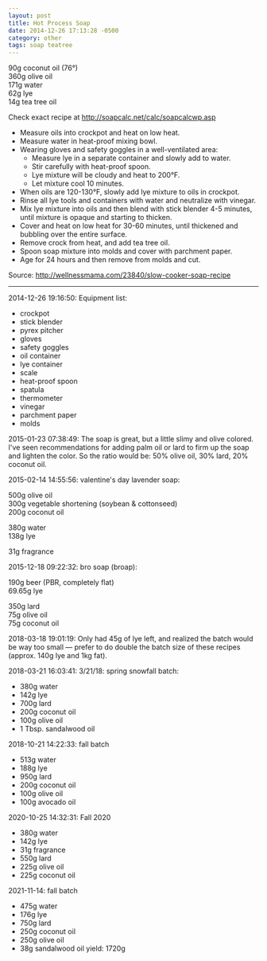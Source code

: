 ```yaml
---
layout: post
title: Hot Process Soap
date: 2014-12-26 17:13:28 -0500
category: other
tags: soap teatree
---
```

90g coconut oil (76°)  
360g olive oil  
171g water  
62g lye  
14g tea tree oil
  

Check exact recipe at http://soapcalc.net/calc/soapcalcwp.asp

* Measure oils into crockpot and heat on low heat.
* Measure water in heat-proof mixing bowl.
* Wearing gloves and safety goggles in a well-ventilated area:  
  * Measure lye in a separate container and slowly add to water.
  * Stir carefully with heat-proof spoon.
  * Lye mixture will be cloudy and heat to 200°F.
  * Let mixture cool 10 minutes.
* When oils are 120-130°F, slowly add lye mixture to oils in crockpot.
* Rinse all lye tools and containers with water and neutralize with vinegar.
* Mix lye mixture into oils and then blend with stick blender 4-5 minutes, until mixture is opaque and starting to thicken.
* Cover and heat on low heat for 30-60 minutes, until thickened and bubbling over the entire surface.
* Remove crock from heat, and add tea tree oil.
* Spoon soap mixture into molds and cover with parchment paper.
* Age for 24 hours and then remove from molds and cut.

Source: <http://wellnessmama.com/23840/slow-cooker-soap-recipe>

---

2014-12-26 19:16:50: Equipment list:

* crockpot 
* stick blender
* pyrex pitcher
* gloves
* safety goggles 
* oil container
* lye container
* scale
* heat-proof spoon
* spatula
* thermometer
* vinegar
* parchment paper
* molds

2015-01-23 07:38:49: The soap is great, but a little slimy and olive colored. I've
seen recommendations for adding palm oil or lard to firm up the soap and lighten the
color. So the ratio would be: 50% olive oil, 30% lard, 20% coconut oil.

2015-02-14 14:55:56: valentine's day lavender soap:

500g olive oil  
300g vegetable shortening (soybean & cottonseed)  
200g coconut oil

380g water  
138g lye

31g fragrance

2015-12-18 09:22:32: bro soap (broap):

190g beer (PBR, completely flat)  
69.65g lye

350g lard  
75g olive oil  
75g coconut oil

2018-03-18 19:01:19: Only had 45g of lye left, and realized the batch would be way
too small — prefer to do double the batch size of these recipes (approx. 140g lye
and 1kg fat).

2018-03-21 16:03:41: 3/21/18: spring snowfall batch:
* 380g water
* 142g lye
* 700g lard
* 200g coconut oil
* 100g olive oil
* 1 Tbsp. sandalwood oil

2018-10-21 14:22:33: fall batch
* 513g water
* 188g lye
* 950g lard
* 200g coconut oil
* 100g olive oil
* 100g avocado oil

2020-10-25 14:32:31: Fall 2020
* 380g water
* 142g lye
* 31g fragrance
* 550g lard
* 225g olive oil
* 225g coconut oil

2021-11-14: fall batch
* 475g water
* 176g lye
* 750g lard
* 250g coconut oil
* 250g olive oil
* 38g sandalwood oil
yield: 1720g
